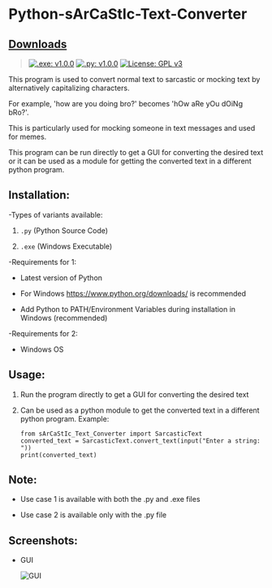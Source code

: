 # Python-sArCaStIc-Text-Converter

## [Downloads](https://github.com/VarunS2002/Python-sArCaStIc-Text-Converter/releases)
>[![.exe: v1.0.0](https://img.shields.io/badge/.exe-v1.0.0-brightgreen)](https://github.com/VarunS2002/Python-sArCaStIc-Text-Converter/releases/download/1.0.0/.exe)
[![.py: v1.0.0](https://img.shields.io/badge/.py-v1.0.0-brightgreen)](https://github.com/VarunS2002/Python-sArCaStIc-Text-Converter/releases/download/1.0.0/.py)
>[![License: GPL v3](https://img.shields.io/badge/License-GPLv3-blue.svg)](https://www.gnu.org/licenses/gpl-3.0)

This program is used to convert normal text to sarcastic or mocking text by alternatively capitalizing characters.

For example, 'how are you doing bro?' becomes 'hOw aRe yOu dOiNg bRo?'.

This is particularly used for mocking someone in text messages and used for memes.

This program can be run directly to get a GUI for converting the desired text or
it can be used as a module for getting the converted text in a different python program.

## Installation:

-Types of variants available:
 
 1. `.py` (Python Source Code)
 
 2. `.exe` (Windows Executable)
 
-Requirements for 1:
 
 - Latest version of Python 
 
 - For Windows https://www.python.org/downloads/ is recommended

 - Add Python to PATH/Environment Variables during installation in Windows (recommended)

-Requirements for 2:
 
 - Windows OS  
 
## Usage:

1. Run the program directly to get a GUI for converting the desired text

2. Can be used as a python module to get the converted text in a different python program. Example:
    ```
    from sArCaStIc_Text_Converter import SarcasticText
    converted_text = SarcasticText.convert_text(input("Enter a string: "))
    print(converted_text)
    ```

## Note:

- Use case 1 is available with both the .py and .exe files

- Use case 2 is available only with the .py file

## Screenshots:

- GUI

    ![GUI](https://i.imgur.com/tFHe8me.png)
